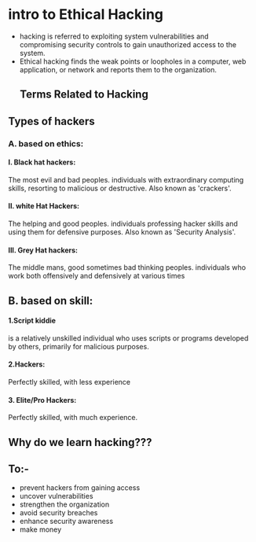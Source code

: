 # intro to Ethical Hacking
-  hacking is referred to exploiting system vulnerabilities and  compromising security controls to gain unauthorized access to the system.
- Ethical hacking finds the weak points or loopholes in a computer, web application, or network and reports them to the organization.
  ## Terms Related to Hacking
  
## Types of hackers
### A. based on ethics:
#### I. Black hat hackers:
The most evil and bad peoples.
 individuals with extraordinary computing skills, resorting to malicious or destructive.
Also known as 'crackers'.
#### II. white Hat Hackers:
The helping and good peoples.
individuals professing hacker skills and using them  for defensive purposes.
Also known as 'Security Analysis'.
#### III. Grey Hat hackers:
The middle mans, good sometimes bad thinking peoples.
individuals who work both offensively and defensively at various times
## B. based on skill:
#### 1.Script kiddie
is a relatively unskilled individual who uses scripts or programs developed by others, primarily for malicious purposes.
#### 2.Hackers:
Perfectly skilled, with less experience
#### 3. Elite/Pro Hackers:
Perfectly skilled, with much experience.
## Why do we learn hacking???
## To:-
- prevent hackers from gaining access
- uncover vulnerabilities
- strengthen the organization
- avoid security breaches
- enhance security awareness
- make money
